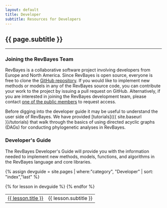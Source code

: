 ```yaml
---
layout: default
title: Developer
subtitle: Resources for Developers
---
```


## {{ page.subtitle }}
----

### Joining the RevBayes Team

RevBayes is a collaborative software project involving developers from Europe and North America. 
Since RevBayes is open source, everyone is free to clone the [GitHub repository](https://github.com/revbayes/revbayes). 
If you would like to implement new methods or models in any of the RevBayes source code, you can contribute your work to the project by issuing a pull request on GitHub. 
Alternatively, if you are interested in joining the RevBayes development team, please contact [one of the public members](https://github.com/orgs/revbayes/people) to request access.

Before digging into the developer guide it may be useful to understand the user side of RevBayes. We have provided [tutorials]({{ site.baseurl }}/tutorials) that walk through the basics of using directed acyclic graphs (DAGs) for conducting phylogenetic analyses in RevBayes.   

### Developer's Guide

The RevBayes Developer's Guide will provide you with the information needed to implement new methods, models, functions, and algorithms in the RevBayes language and core libraries. 


{% assign devguide = site.pages | where:"category", "Developer" | sort: "index","last" %}
<table class="table table-striped">
{% for lesson in devguide %}
<tr>
<td class="col-sm-3">
<a href="{{ site.baseurl }}{{ lesson.url }}">{{ lesson.title }}</a>
</td>
<td class="col-sm-3">{{ lesson.subtitle }}</td>
</tr>
{% endfor %}
</table>
